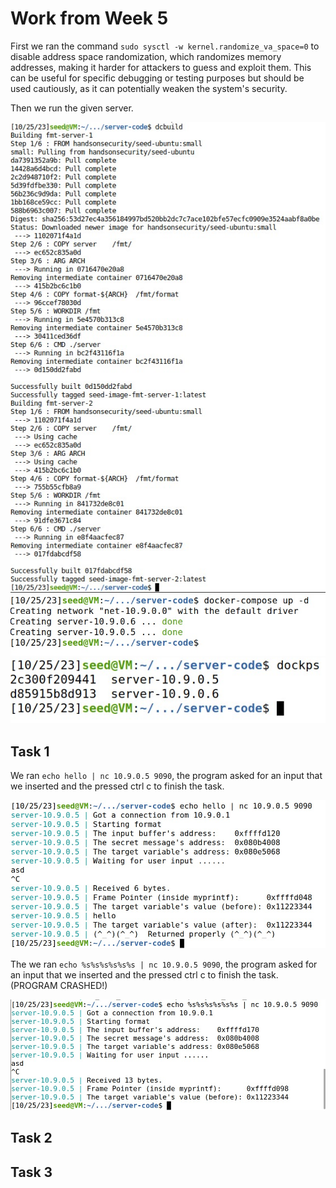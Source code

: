 # Work from Week 5

First we ran the command `sudo sysctl -w kernel.randomize_va_space=0` to disable address space randomization, which randomizes memory addresses, making it harder for attackers to guess and exploit them. This can be useful for specific debugging or testing purposes but should be used cautiously, as it can potentially weaken the system's security.

Then we run the given server.

![Fig1](./imgs/LOGBOOK7/1.jpeg)
![Fig2](./imgs/LOGBOOK7/2.jpeg)
![Fig3](./imgs/LOGBOOK7/3.jpeg)


## Task 1

We ran `echo hello | nc 10.9.0.5 9090`, the program asked for an input that we inserted and the pressed ctrl c to finish the task.

![Fig4](./imgs/LOGBOOK7/4.jpeg)

The we ran `echo %s%s%s%s%s%s | nc 10.9.0.5 9090`, the program asked for an input that we inserted and the pressed ctrl c to finish the task. (PROGRAM CRASHED!)

![Fig5](./imgs/LOGBOOK7/5.jpeg)

## Task 2



## Task 3



